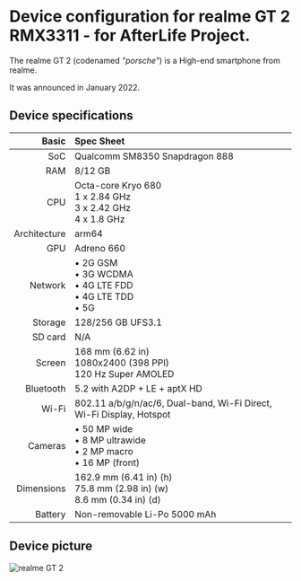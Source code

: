 Device configuration for realme GT 2 RMX3311 - for AfterLife Project.
=========================================

The realme GT 2 (codenamed _"porsche"_) is a High-end smartphone from realme.

It was announced in January 2022.

## Device specifications

Basic   | Spec Sheet
-------:|:-------------------------
SoC		| Qualcomm SM8350 Snapdragon 888
RAM		| 8/12 GB
CPU		| Octa-core Kryo 680 <br /> 1 x 2.84 GHz <br /> 3 x 2.42 GHz <br /> 4 x 1.8 GHz
Architecture	| arm64
GPU		| Adreno 660
Network		| • 2G GSM <br /> • 3G WCDMA <br /> • 4G LTE FDD <br /> • 4G LTE TDD <br /> • 5G
Storage		| 128/256 GB UFS3.1
SD card		| N/A
Screen		| 168 mm (6.62 in) <br /> 1080x2400 (398 PPI) <br /> 120 Hz Super AMOLED
Bluetooth	| 5.2 with A2DP + LE + aptX HD
Wi-Fi		| 802.11 a/b/g/n/ac/6, Dual-band, Wi-Fi Direct, Wi-Fi Display, Hotspot
Cameras		| • 50 MP wide <br /> • 8 MP ultrawide <br /> • 2 MP macro <br /> • 16 MP (front)
Dimensions	| 162.9 mm (6.41 in) (h) <br /> 75.8 mm (2.98 in) (w) <br /> 8.6 mm (0.34 in) (d)
Battery		| Non-removable Li-Po 5000 mAh

## Device picture

![realme GT 2](https://static.realme.net/v2/realme-gt-2/images/specs/black.png "realme GT 2 in Steel Black")
